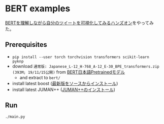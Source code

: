 # BERT examples

[BERTを理解しながら自分のツイートを可視化してみるハンズオン](https://qiita.com/yuki_uchida/items/09fda4c5c608a9f53d2f)をやってみた。

## Prerequisites

- `pip install --user torch torchvision transformers scikit-learn pyknp`
- download `通常版: Japanese_L-12_H-768_A-12_E-30_BPE_transformers.zip (393M; 19/11/15公開)` from [BERT日本語Pretrainedモデル](http://nlp.ist.i.kyoto-u.ac.jp/index.php?BERT%E6%97%A5%E6%9C%AC%E8%AA%9EPretrained%E3%83%A2%E3%83%87%E3%83%AB)
    - and extract to `bert/`
- install latest boost ([最新版をソースからインストール](https://www.mathkuro.com/?p=230))
- install latest JUMAN++ ([JUMAN++のインストール](https://dev.classmethod.jp/server-side/python/pyknpjumann-tutorial/))

## Run

`./main.py`
